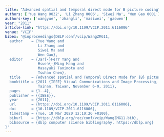 ```yaml
---
title: "Advanced spatial and temporal direct mode for B picture coding"
authors: ['Yue Wang 0032', 'Li Zhang 0006', 'Siwei Ma', 'Wen Gao 0001']
authors-key: ['wangyue', 'zhangli', 'masiwei', 'gaowen']
year: "2011"
article-link: "https://doi.org/10.1109/VCIP.2011.6116006"
venue: "VCIP"
bibex: "@inproceedings{DBLP:conf/vcip/WangZMG11,
  author    = {Yue Wang and
               Li Zhang and
               Siwei Ma and
               Wen Gao},
  editor    = {Jar{-}Ferr Yang and
               Hsueh{-}Ming Hang and
               Masayuki Tanimoto and
               Tsuhan Chen},
  title     = {Advanced spatial and Temporal Direct Mode for {B} picture coding},
  booktitle = {2011 {IEEE} Visual Communications and Image Processing, {VCIP} 2011,
               Tainan, Taiwan, November 6-9, 2011},
  pages     = {1--4},
  publisher = {{IEEE}},
  year      = {2011},
  url       = {https://doi.org/10.1109/VCIP.2011.6116006},
  doi       = {10.1109/VCIP.2011.6116006},
  timestamp = {Tue, 10 Mar 2020 12:10:26 +0100},
  biburl    = {https://dblp.org/rec/conf/vcip/WangZMG11.bib},
  bibsource = {dblp computer science bibliography, https://dblp.org}
}"
---
```

